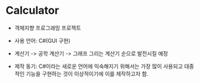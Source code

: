 # Calculator
- 객체지향 프로그래밍 프로젝트
- 사용 언어: C#(GUI 구현)
- 계산기 -> 공학 계산기 -> 그래프 그리는 계산기 순으로 발전시킬 예정

- 제작 동기: C#이라는 새로운 언어에 익숙해지기 위해서는 가장 많이 사용되고 대중적인 기능을 구현하는 것이 이상적이기에 이를 제작하고자 함.
